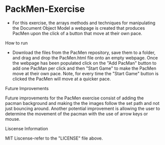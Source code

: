 # PackMen-Exercise
* For this exercise, the arrays methods and techniques for manipulating the Document Object Model a webpage is created that produces PacMen upon the click of a button that move at their own pace.

How to run
* Download the files from the PacMen repository, save them to a folder, and drag and drop the PacMen.html file onto an empty webpage. Once the webpage has been populated click on the "Add PacMan" button to add one PacMan per click and then "Start Game" to make the PacMen move at their own pace. Note, for every time the "Start Game" button is clicked the PacMen will move at a quicker pace.

Future Improvements

Future improvements for the PacMen exercise consist of adding the pacman background and making the the images follow the set path and not just bouncing around. Another potential improvement is allowing the user to determine the movement of the pacman with the use of arrow keys or mouse.

Liscense Information

MIT Liscense-refer to the "LICENSE" file above.
